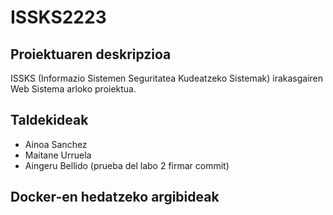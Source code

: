 # ISSKS2223
## Proiektuaren deskripzioa
ISSKS (Informazio Sistemen Seguritatea Kudeatzeko Sistemak) irakasgairen Web Sistema arloko proiektua.
## Taldekideak
- Ainoa Sanchez
- Maitane Urruela
- Aingeru Bellido (prueba del labo 2 firmar commit)
## Docker-en hedatzeko argibideak
